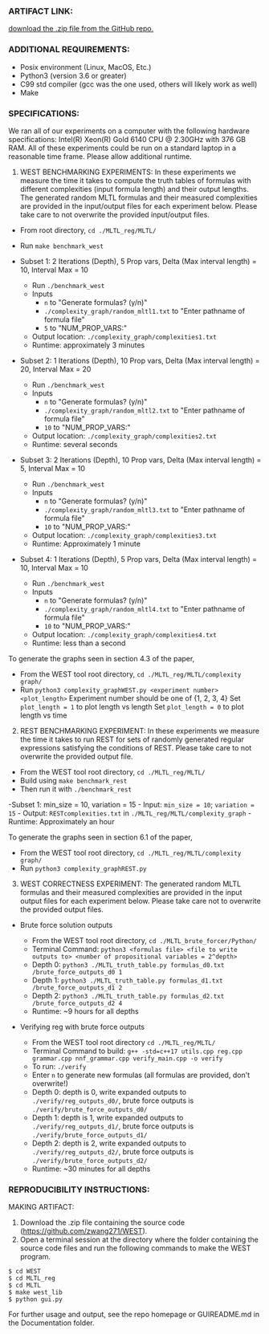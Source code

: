 ### ARTIFACT LINK:
[download the .zip file from the GitHub repo.](https://github.com/zwang271/WEST)

### ADDITIONAL REQUIREMENTS:
- Posix environment (Linux, MacOS, Etc.)
- Python3 (version 3.6 or greater)
- C99 std compiler (gcc was the one used, others will likely work as well)
- Make

### SPECIFICATIONS:
We ran all of our experiments on a computer with the following hardware specifications: Intel(R) Xeon(R) Gold 6140 CPU @ 2.30GHz with 376 GB RAM.
All of these experiments could be run on a standard laptop in a reasonable time frame. Please allow additional runtime.

1. WEST BENCHMARKING EXPERIMENTS: 
In these experiments we measure the time it takes to compute the truth tables of formulas with different complexities (input formula length) and their output lengths. The generated random MLTL formulas and their measured complexities are provided in the input/output files for each experiment below. Please take care to not overwrite the provided input/output files.
  - From root directory, `cd ./MLTL_reg/MLTL/`
  - Run `make benchmark_west`
  
  - Subset 1: 2 Iterations (Depth), 5 Prop vars, Delta (Max interval length) = 10, Interval Max = 10
	- Run `./benchmark_west`
	- Inputs
		- `n` to "Generate formulas? (y/n)"
		- `./complexity_graph/random_mltl1.txt` to "Enter pathname of formula file"
		- `5` to "NUM_PROP_VARS:"
	- Output location: `./complexity_graph/complexities1.txt`
	- Runtime: approximately 3 minutes

  - Subset 2: 1 Iterations (Depth), 10 Prop vars, Delta (Max interval length) = 20, Interval Max = 20
	- Run `./benchmark_west`
	- Inputs
		- `n` to "Generate formulas? (y/n)"
		- `./complexity_graph/random_mltl2.txt` to "Enter pathname of formula file"
		- `10` to "NUM_PROP_VARS:"
	- Output location: `./complexity_graph/complexities2.txt`
	- Runtime: several seconds

  - Subset 3: 2 Iterations (Depth), 10 Prop vars, Delta (Max interval length) = 5, Interval Max = 10
	- Run `./benchmark_west`
	- Inputs
		- `n` to "Generate formulas? (y/n)"
		- `./complexity_graph/random_mltl3.txt` to "Enter pathname of formula file"
		- `10` to "NUM_PROP_VARS:"
	- Output location: `./complexity_graph/complexities3.txt`
	- Runtime: Approximately 1 minute

  - Subset 4: 1 Iterations (Depth), 5 Prop vars, Delta (Max interval length) = 10, Interval Max = 10
	- Run `./benchmark_west`
	- Inputs
		- `n` to "Generate formulas? (y/n)"
		- `./complexity_graph/random_mltl4.txt` to "Enter pathname of formula file"
		- `10` to "NUM_PROP_VARS:"
	- Output location: `./complexity_graph/complexities4.txt`
	- Runtime: less than a second

  To generate the graphs seen in
  section 4.3 of the paper, 
  - From the WEST tool root directory, `cd ./MLTL_reg/MLTL/complexity graph/`
  - Run `python3 complexity_graphWEST.py <experiment number> <plot_length>`
  Experiment number should be one of {1, 2, 3, 4}
  Set `plot_length = 1` to plot length vs length
  Set `plot_length = 0` to plot length vs time
 
2. REST BENCHMARKING EXPERIMENT:
 In these experiments we measure the time it takes to run REST for sets of randomly generated regular expressions satisfying the conditions of REST. Please take care to not overwrite the provided output file.
  - From the WEST tool root directory, `cd ./MLTL_reg/MLTL/`
  - Build using `make benchmark_rest`
  - Then run it with `./benchmark_rest`
  
  -Subset 1: min_size = 10, variation = 15
 	- Input: `min_size = 10`; `variation = 15`
	- Output: `RESTcomplexities.txt` in `./MLTL_reg/MLTL/complexity_graph`
	- Runtime: Approximately an hour
	
 To generate the graphs seen in section 6.1 of the paper, 
  - From the WEST tool root directory, `cd ./MLTL_reg/MLTL/complexity graph/`
  - Run `python3 complexity_graphREST.py`

3. WEST CORRECTNESS EXPERIMENT: 
  The generated random MLTL formulas and their measured complexities are provided in the input
  output files for each experiment below. Please take care not to overwrite the provided output files.

  - Brute force solution outputs
  	- From the WEST tool root directory, `cd ./MLTL_brute_forcer/Python/`
	- Terminal Command: `python3 <formulas file> <file to write outputs to> <number of propositional
	variables = 2^depth>`
	- Depth 0: `python3 ./MLTL_truth_table.py formulas_d0.txt /brute_force_outputs_d0 1`
	- Depth 1: `python3 ./MLTL_truth_table.py formulas_d1.txt /brute_force_outputs_d1 2`
	- Depth 2: `python3 ./MLTL_truth_table.py formulas_d2.txt /brute_force_outputs_d2 4`
	- Runtime: ~9 hours for all depths

  - Verifying reg with brute force outputs
	- From the WEST tool root directory `cd ./MLTL_reg/MLTL/`
	- Terminal Command to build: `g++ -std=c++17 utils.cpp reg.cpp grammar.cpp nnf_grammar.cpp
	verify_main.cpp -o verify`
	- To run: `./verify`
	- Enter `n` to generate new formulas (all formulas are provided, don't overwrite!)
	- Depth 0: depth is 0, write expanded outputs to `./verify/reg_outputs_d0/`, brute force outputs is
	`./verify/brute_force_outputs_d0/`
	- Depth 1: depth is 1, write expanded outputs to `./verify/reg_outputs_d1/`, brute force outputs is 
	`./verify/brute_force_outputs_d1/`
	- Depth 2: depth is 2, write expanded outputs to `./verify/reg_outputs_d2/`, brute force outputs is 
	`./verify/brute_force_outputs_d2/`
	- Runtime: ~30 minutes for all depths
	


### REPRODUCIBILITY INSTRUCTIONS:

MAKING ARTIFACT:
  1. Download the .zip file containing the source code (https://github.com/zwang271/WEST).
  2. Open a terminal session at the directory where the folder containing the source code files 
  and run the following commands to make the WEST program.
  ```
  $ cd WEST
  $ cd MLTL_reg
  $ cd MLTL
  $ make west_lib
  $ python gui.py
  ```
  For further usage and output, see the repo homepage or GUIREADME.md in the Documentation folder.
